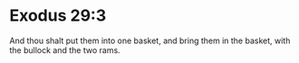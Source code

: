 # Exodus 29:3

And thou shalt put them into one basket, and bring them in the basket, with the bullock and the two rams.